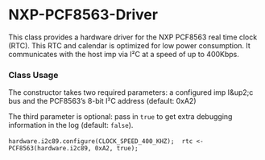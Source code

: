 # NXP-PCF8563-Driver
This class provides a hardware driver for the NXP PCF8563 real time clock (RTC). This RTC and calendar is optimized for low power consumption. It communicates with the host imp via I²C at a speed of up to 400Kbps.

### Class Usage

The constructor takes two required parameters: a configured imp I&up2;c bus and the PCF8563’s 8-bit I²C address (default: 0xA2)

The third parameter is optional: pass in ``true`` to get extra debugging information in the log (default: ``false``).

``hardware.i2c89.configure(CLOCK_SPEED_400_KHZ);``
`` ``
``rtc <- PCF8563(hardware.i2c89, 0xA2, true);``
